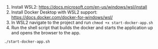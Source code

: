 1. Install WSL2: https://docs.microsoft.com/en-us/windows/wsl/install
2. Install Docker Desktop with WSL2 support: https://docs.docker.com/docker-for-windows/wsl/
3. In WSL2 navigate to the project and run ```chmod +x start-docker-app.sh```
4. Run the shell script that builds the docker and starts the application up and opens the browser to the app.

```
./start-docker-app.sh
```

